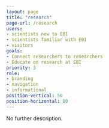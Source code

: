 ```yaml
---
layout: page
title: "research"
page-url: /research
users:
- scientists new to EBI
- scientists familiar with EBI
- visitors
goals:
- Connect researchers to researchers
- Educate on research at EBI
priority: 3
role:
- branding
- navigation
- informational
position-vertical: 50
position-horizontal: 80
---
```


No further description.
